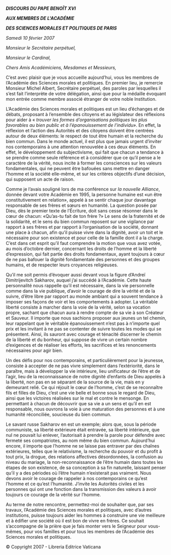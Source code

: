 ***DISCOURS DU PAPE BENOÎT XVI***

***AUX MEMBRES DE L'ACADÉMIE***

***DES SCIENCES MORALES ET POLITIQUES DE PARIS***

*Samedi 10 février 2007*

*Monsieur le Secrétaire perpétuel,*

*Monsieur le Cardinal,*

*Chers Amis Académiciens, Mesdames et Messieurs,*

C’est avec plaisir que je vous accueille aujourd’hui, vous les membres de l’Académie des Sciences morales et politiques. En premier lieu, je remercie Monsieur Michel Albert, Secrétaire perpétuel, des paroles par lesquelles il s’est fait l’interprète de votre délégation, ainsi que pour la médaille évoquant mon entrée comme membre associé étranger de votre noble Institution.

L’Académie des Sciences morales et politiques est un lieu d’échanges et de débats, proposant à l’ensemble des citoyens et au législateur des réflexions pour aider à « *trouver les formes d’organisations politiques les plus favorables au bien public et à l’épanouissement de l’individu»*. En effet, la réflexion et l’action des Autorités et des citoyens doivent être centrées autour de deux éléments: le respect de tout être humain et la recherche du bien commun. Dans le monde actuel, il est plus que jamais urgent d’inviter nos contemporains à une attention renouvelée à ces deux éléments. En effet, le développement du subjectivisme, qui fait que chacun a tendance à se prendre comme seule référence et à considérer que ce qu’il pense a le caractère de la vérité, nous incite à former les consciences sur les valeurs fondamentales, qui ne peuvent être bafouées sans mettre en danger l’homme et la société elle-même, et sur les critères objectifs d’une décision, qui supposent un acte de raison.

Comme je l’avais souligné lors de ma conférence sur *la nouvelle Alliance*, donnée devant votre Académie en 1995, la personne humaine est «un être constitutivement en relation», appelé à se sentir chaque jour davantage responsable de ses frères et sœurs en humanité. La question posée par Dieu, dès le premier texte de l’Écriture, doit sans cesse résonner dans le cœur de chacun: «Qu’as-tu fait de ton frère ?» Le sens de la fraternité et de la solidarité, et le sens du bien commun reposent sur une vigilance par rapport à ses frères et par rapport à l’organisation de la société, donnant une place à chacun, afin qu’il puisse vivre dans la dignité, avoir un toit et le nécessaire pour son existence et pour celle de la famille dont il a la charge. C’est dans cet esprit qu’il faut comprendre la motion que vous avez votée, au mois d’octobre dernier, concernant les droits de l’homme et la liberté d’expression, qui fait partie des droits fondamentaux, ayant toujours à cœur de ne pas bafouer la dignité fondamentale des personnes et des groupes humains, et de respecter leurs croyances religieuses.

Qu’il me soit permis d’évoquer aussi devant vous la figure d’Andreï Dimitrijevitch Sakharov, auquel j’ai succédé à l’Académie. Cette haute personnalité nous rappelle qu’il est nécessaire, dans la vie personnelle comme dans la vie publique, d’avoir le courage de dire la vérité et de la suivre, d’être libre par rapport au monde ambiant qui a souvent tendance à imposer ses façons de voir et les comportements à adopter. La véritable liberté consiste à marcher dans la voie de la vérité, selon sa vocation propre, sachant que chacun aura à rendre compte de sa vie à son Créateur et Sauveur. Il importe que nous sachions proposer aux jeunes un tel chemin, leur rappelant que le véritable épanouissement n’est pas à n’importe quel prix et les invitant à ne pas se contenter de suivre toutes les modes qui se présentent. Ainsi, ils sauront avec courage et ténacité discerner le chemin de la liberté et du bonheur, qui suppose de vivre un certain nombre d’exigences et de réaliser les efforts, les sacrifices et les renoncements nécessaires pour agir bien.

Un des défis pour nos contemporains, et particulièrement pour la jeunesse, consiste à accepter de ne pas vivre simplement dans l’extériorité, dans le paraître, mais à développer la vie intérieure, lieu unificateur de l’être et de l’agir, lieu de la reconnaissance de notre dignité d’enfants de Dieu appelés à la liberté, non pas en se séparant de la source de la vie, mais en y demeurant relié. Ce qui réjouit le cœur de l’homme, c’est de se reconnaître fils et filles de Dieu, c’est une vie belle et bonne sous le regard de Dieu, ainsi que les victoires réalisées sur le mal et contre le mensonge. En permettant à chacun de découvrir que sa vie a un sens et qu’il en est responsable, nous ouvrons la voie à une maturation des personnes et à une humanité réconciliée, soucieuse du bien commun.

Le savant russe Sakharov en est un exemple; alors que, sous la période communiste, sa liberté extérieure était entravée, sa liberté intérieure, que nul ne pouvait lui enlever, l’autorisait à prendre la parole pour défendre avec fermeté ses compatriotes, au nom même du bien commun. Aujourd’hui encore, il importe que l’homme ne se laisse pas entraver par des chaînes extérieures, telles que le relativisme, la recherche du pouvoir et du profit à tout prix, la drogue, des relations affectives désordonnées, la confusion au niveau du mariage, la non-reconnaissance de l’être humain dans toutes les étapes de son existence, de sa conception à sa fin naturelle, laissant penser qu’il y a des périodes où l’être humain n’existerait pas vraiment. Nous devons avoir le courage de rappeler à nos contemporains ce qu’est l’homme et ce qu’est l’humanité. J’invite les Autorités civiles et les personnes qui ont une fonction dans la transmission des valeurs à avoir toujours ce courage de la vérité sur l’homme.

Au terme de notre rencontre, permettez-moi de souhaiter que, par ses travaux, l’Académie des Sciences morales et politiques, avec d’autres institutions, puisse toujours aider les hommes à construire une vie meilleure et à édifier une société où il est bon de vivre en frères. Ce souhait s’accompagne de la prière que je fais monter vers le Seigneur pour vous-mêmes, pour vos familles et pour tous les membres de l’Académie des Sciences morales et politiques.

© Copyright 2007 - Libreria Editrice Vaticana